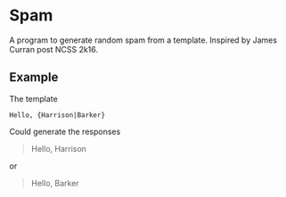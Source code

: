 # Spam

A program to generate random spam from a template. Inspired by James Curran post NCSS 2k16.

## Example

The template
```
Hello, {Harrison|Barker}
```

Could generate the responses

> Hello, Harrison

or

> Hello, Barker
